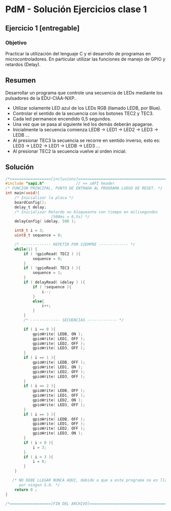 
# PdM - Solución Ejercicios clase 1 

## Ejercicio 1 [entregable] 
### Objetivo

Practicar la utilización del lenguaje C y el desarrollo de programas en microcontroladores. En particular utilizar las funciones de manejo de GPIO y retardos (Delay).

## Resumen

Desarrollar un programa que controle una secuencia de LEDs mediante los pulsadores de la EDU-CIAA-NXP..

- Utilizar solamente LED azul de los LEDs RGB (llamado LEDB, por Blue). 
- Controlar el sentido de la secuencia con los botones TEC2 y TEC3.
- Cada led permanece encendido 0,5 segundos.
- Una vez que se pasa al siguiente led los demás deberán apagarse.
- Inicialmente la secuencia comienza LEDB -> LED1 -> LED2 -> LED3 -> LEDB ...
- Al presionar TEC3 la secuencia se recorre en sentido inverso, esto es: LED3 -> LED2 -> LED1 -> LEDB -> LED3 ...
- Al presionar TEC2 la secuencia vuelve al orden inicial.

## Solución

```C
/*==================[inclusions]=============================================*/
#include "sapi.h"              // <= sAPI header
/* FUNCION PRINCIPAL, PUNTO DE ENTRADA AL PROGRAMA LUEGO DE RESET. */
int main(void){
	/* Inicializar la placa */
	boardConfig();
	delay_t delay;
	/* Inicializar Retardo no bloqueante con tiempo en milisegundos
                    (500ms = 0,5s) */
	delayConfig( &delay, 500 );

	int8_t i = 3;
	uint8_t sequence = 0;

	/* ------------- REPETIR POR SIEMPRE ------------- */
	while(1) {
		if ( !gpioRead( TEC2 ) ){
			sequence = 0;
		}
		if ( !gpioRead( TEC3 ) ){
			sequence = 1;
		}
		if ( delayRead( &delay ) ){
			if ( !sequence ){
				i--;
			}
			else{
				i++;
			}
		}
       	/* ------------- SECUENCIAS ------------- */

		if ( i == 0 ){
			gpioWrite( LEDB, ON );
			gpioWrite( LED1, OFF );
			gpioWrite( LED2, OFF );
			gpioWrite( LED3, OFF );
		}
		if ( i == 1 ){
			gpioWrite( LEDB, OFF );
			gpioWrite( LED1, ON );
			gpioWrite( LED2, OFF );
			gpioWrite( LED3, OFF );
		}
		if ( i == 2 ){
			gpioWrite( LEDB, OFF );
			gpioWrite( LED1, OFF );
			gpioWrite( LED2, ON );
			gpioWrite( LED3, OFF );
		}
		if ( i == 3 ){
			gpioWrite( LEDB, OFF );
			gpioWrite( LED1, OFF );
			gpioWrite( LED2, OFF );
			gpioWrite( LED3, ON );
		}
		if ( i < 0 ){
			i = 3;
		}
		if ( i > 3 ){
			i = 0;
		}
	}

   /* NO DEBE LLEGAR NUNCA AQUI, debido a que a este programa no es llamado
      por ningun S.O. */
	return 0 ;
}

/*==================[FIN DEL ARCHIVO]============================================*/

```